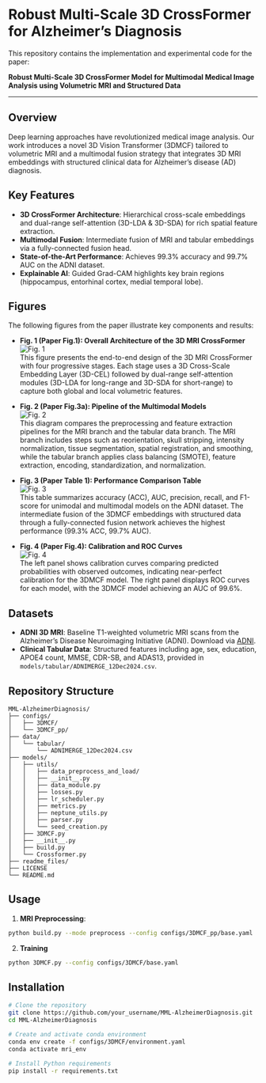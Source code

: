 # Robust Multi-Scale 3D CrossFormer for Alzheimer’s Diagnosis

This repository contains the implementation and experimental code for the paper:

**Robust Multi-Scale 3D CrossFormer Model for Multimodal Medical Image Analysis using Volumetric MRI and Structured Data**

---

## Overview

Deep learning approaches have revolutionized medical image analysis. Our work introduces a novel 3D Vision Transformer (3DMCF) tailored to volumetric MRI and a multimodal fusion strategy that integrates 3D MRI embeddings with structured clinical data for Alzheimer’s disease (AD) diagnosis.

## Key Features

- **3D CrossFormer Architecture**: Hierarchical cross-scale embeddings and dual-range self-attention (3D-LDA & 3D-SDA) for rich spatial feature extraction.
- **Multimodal Fusion**: Intermediate fusion of MRI and tabular embeddings via a fully-connected fusion head.
- **State-of-the-Art Performance**: Achieves 99.3% accuracy and 99.7% AUC on the ADNI dataset.
- **Explainable AI**: Guided Grad-CAM highlights key brain regions (hippocampus, entorhinal cortex, medial temporal lobe).

## Figures

The following figures from the paper illustrate key components and results:

- **Fig. 1 (Paper Fig.1): Overall Architecture of the 3D MRI CrossFormer**  
  ![Fig. 1](./readme_files/fig1.png)  
  This figure presents the end-to-end design of the 3D MRI CrossFormer with four progressive stages. Each stage uses a 3D Cross-Scale Embedding Layer (3D-CEL) followed by dual-range self-attention modules (3D-LDA for long-range and 3D-SDA for short-range) to capture both global and local volumetric features.

- **Fig. 2 (Paper Fig.3a): Pipeline of the Multimodal Models**  
  ![Fig. 2](./readme_files/fig2.png)  
  This diagram compares the preprocessing and feature extraction pipelines for the MRI branch and the tabular data branch. The MRI branch includes steps such as reorientation, skull stripping, intensity normalization, tissue segmentation, spatial registration, and smoothing, while the tabular branch applies class balancing (SMOTE), feature extraction, encoding, standardization, and normalization.

- **Fig. 3 (Paper Table 1): Performance Comparison Table**  
  ![Fig. 3](./readme_files/fig3.png)  
  This table summarizes accuracy (ACC), AUC, precision, recall, and F1-score for unimodal and multimodal models on the ADNI dataset. The intermediate fusion of the 3DMCF embeddings with structured data through a fully-connected fusion network achieves the highest performance (99.3% ACC, 99.7% AUC).

- **Fig. 4 (Paper Fig.4): Calibration and ROC Curves**  
  ![Fig. 4](./readme_files/fig4.png)  
  The left panel shows calibration curves comparing predicted probabilities with observed outcomes, indicating near-perfect calibration for the 3DMCF model. The right panel displays ROC curves for each model, with the 3DMCF model achieving an AUC of 99.6%.

## Datasets

- **ADNI 3D MRI**: Baseline T1-weighted volumetric MRI scans from the Alzheimer’s Disease Neuroimaging Initiative (ADNI). Download via [ADNI](http://adni.loni.usc.edu/).
- **Clinical Tabular Data**: Structured features including age, sex, education, APOE4 count, MMSE, CDR-SB, and ADAS13, provided in `models/tabular/ADNIMERGE_12Dec2024.csv`.

## Repository Structure
```
MML-AlzheimerDiagnosis/
├── configs/
│   ├── 3DMCF/
│   └── 3DMCF_pp/
├── data/
│   └── tabular/
│       └── ADNIMERGE_12Dec2024.csv
├── models/
│   ├── utils/
│   │   ├── data_preprocess_and_load/
│   │   ├── __init__.py
│   │   ├── data_module.py
│   │   ├── losses.py
│   │   ├── lr_scheduler.py
│   │   ├── metrics.py
│   │   ├── neptune_utils.py
│   │   ├── parser.py
│   │   └── seed_creation.py
│   ├── 3DMCF.py
│   ├── __init__.py
│   ├── build.py
│   └── Crossformer.py
├── readme_files/
├── LICENSE
└── README.md
```


## Usage

1. **MRI Preprocessing**:
```bash
python build.py --mode preprocess --config configs/3DMCF_pp/base.yaml
```
2. **Training**
```bash
python 3DMCF.py --config configs/3DMCF/base.yaml
```
## Installation
```bash
# Clone the repository
git clone https://github.com/your_username/MML-AlzheimerDiagnosis.git
cd MML-AlzheimerDiagnosis

# Create and activate conda environment
conda env create -f configs/3DMCF/environment.yaml
conda activate mri_env

# Install Python requirements
pip install -r requirements.txt
```
